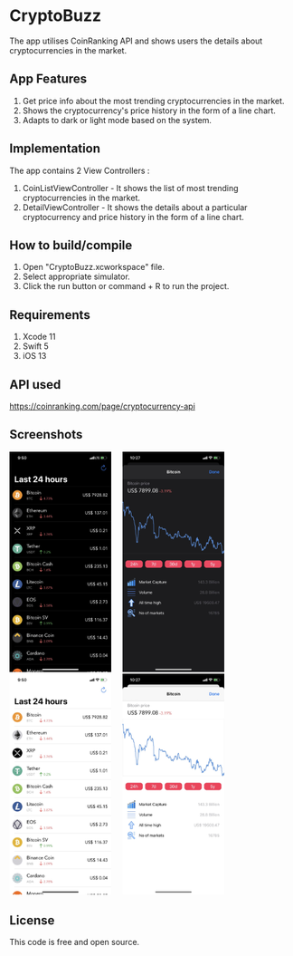 # CryptoBuzz

The app utilises CoinRanking API and shows users the details about cryptocurrencies in the market.

## App Features

1. Get price info about the most trending cryptocurrencies in the market.
2. Shows the cryptocurrency's price history in the form of a line chart.
3. Adapts to dark or light mode based on the system.

## Implementation

The app contains 2 View Controllers :
1. CoinListViewController - It shows the list of most trending cryptocurrencies in the market.
2. DetailViewController - It shows the details about a particular cryptocurrency and price history in the form of a line chart.

## How to build/compile
1. Open "CryptoBuzz.xcworkspace" file.
2. Select appropriate simulator.
3. Click the run button or command + R to run the project.

## Requirements
1. Xcode 11
2. Swift 5
3. iOS 13

## API used
https://coinranking.com/page/cryptocurrency-api

## Screenshots
<img src = "Screenshots/ListBlack.jpg" width = "180">  &nbsp; &nbsp; <img src = "Screenshots/DetailBlack.jpg" width = "180"> &nbsp; &nbsp; <img src = "Screenshots/ListWhite.jpg" width = "180"> &nbsp; &nbsp; <img src = "Screenshots/DetailWhite.jpg" width = "180">

## License
This code is free and open source.
